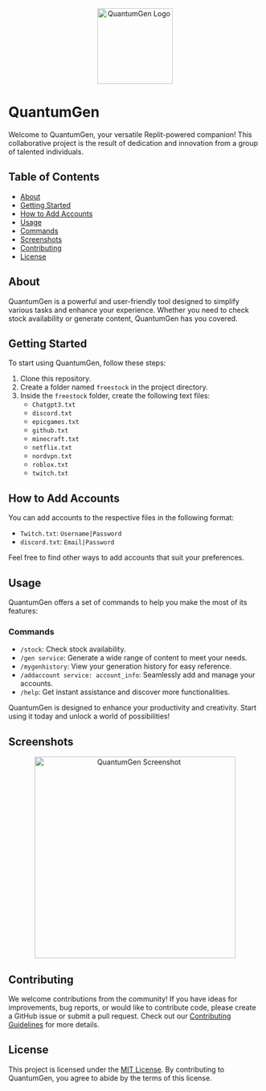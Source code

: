 <div align="center">
  <img src="https://cdn.discordapp.com/attachments/1152488450130452497/1152939469784227963/Adobe_Express_20230917_0452580_1.png" alt="QuantumGen Logo" width="150">
</div>

# QuantumGen

Welcome to QuantumGen, your versatile Replit-powered companion! This collaborative project is the result of dedication and innovation from a group of talented individuals.

## Table of Contents
- [About](#about)
- [Getting Started](#getting-started)
- [How to Add Accounts](#how-to-add-accounts)
- [Usage](#usage)
- [Commands](#commands)
- [Screenshots](#screenshots)
- [Contributing](#contributing)
- [License](#license)

## About

QuantumGen is a powerful and user-friendly tool designed to simplify various tasks and enhance your experience. Whether you need to check stock availability or generate content, QuantumGen has you covered.

## Getting Started

To start using QuantumGen, follow these steps:

1. Clone this repository.
2. Create a folder named `freestock` in the project directory.
3. Inside the `freestock` folder, create the following text files:
   - `Chatgpt3.txt`
   - `discord.txt`
   - `epicgames.txt`
   - `github.txt`
   - `minecraft.txt`
   - `netflix.txt`
   - `nordvpn.txt`
   - `roblox.txt`
   - `twitch.txt`

## How to Add Accounts

You can add accounts to the respective files in the following format:

- `Twitch.txt`: `Username|Password`
- `discord.txt`: `Email|Password`

Feel free to find other ways to add accounts that suit your preferences.

## Usage

QuantumGen offers a set of commands to help you make the most of its features:

### Commands

- `/stock`: Check stock availability.
- `/gen service`: Generate a wide range of content to meet your needs.
- `/mygenhistory`: View your generation history for easy reference.
- `/addaccount service: account_info`: Seamlessly add and manage your accounts.
- `/help`: Get instant assistance and discover more functionalities.

QuantumGen is designed to enhance your productivity and creativity. Start using it today and unlock a world of possibilities!

## Screenshots

<div align="center">
  <img src="https://cdn.discordapp.com/attachments/1152488450130452497/1152959161391398922/image.png" alt="QuantumGen Screenshot" width="400">
</div>

## Contributing

We welcome contributions from the community! If you have ideas for improvements, bug reports, or would like to contribute code, please create a GitHub issue or submit a pull request. Check out our [Contributing Guidelines](CONTRIBUTING.md) for more details.

## License

This project is licensed under the [MIT License](LICENSE). By contributing to QuantumGen, you agree to abide by the terms of this license.
